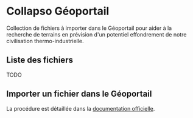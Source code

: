 # Collapso Géoportail

Collection de fichiers à importer dans le Géoportail pour aider à la recherche de terrains en prévision d'un potentiel effondrement de notre civilisation thermo-industrielle.

## Liste des fichiers

TODO

## Importer un fichier dans le Géoportail

La procédure est détaillée dans la [documentation officielle](https://www.geoportail.gouv.fr/actualites/import-donnees).
